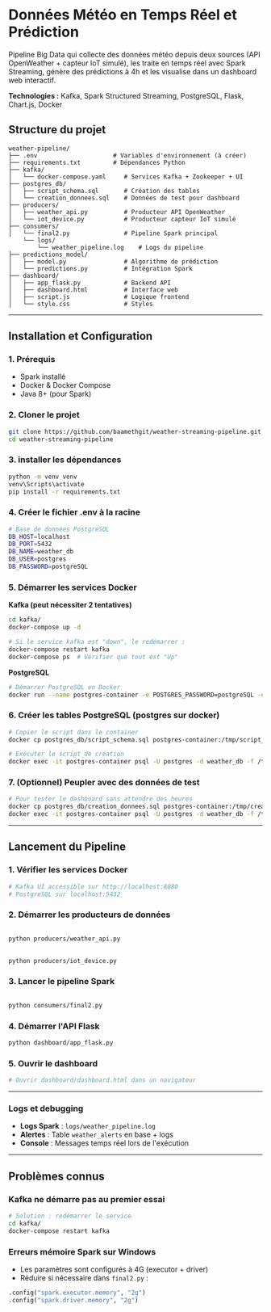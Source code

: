 # Données Météo en Temps Réel et Prédiction


Pipeline Big Data qui collecte des données météo depuis deux sources (API OpenWeather + capteur IoT simulé), les traite en temps réel avec Spark Streaming, génère des prédictions à 4h et les visualise dans un dashboard web interactif.

**Technologies :** Kafka, Spark Structured Streaming, PostgreSQL, Flask, Chart.js, Docker


## Structure du projet

```
weather-pipeline/
├── .env                     # Variables d'environnement (à créer)
├── requirements.txt         # Dépendances Python
├── kafka/
│   └── docker-compose.yaml     # Services Kafka + Zookeeper + UI
├── postgres_db/
│   ├── script_schema.sql       # Création des tables
│   └── creation_donnees.sql    # Données de test pour dashboard
├── producers/
│   ├── weather_api.py          # Producteur API OpenWeather
│   └── iot_device.py           # Producteur capteur IoT simulé
├── consumers/
│   └── final2.py               # Pipeline Spark principal
    └── logs/
        └── weather_pipeline.log    # Logs du pipeline
├── predictions_model/
│   ├── model.py                # Algorithme de prédiction
│   └── predictions.py          # Intégration Spark
├── dashboard/
│   ├── app_flask.py            # Backend API
│   ├── dashboard.html          # Interface web
│   ├── script.js               # Logique frontend
│   └── style.css               # Styles

```

---

## Installation et Configuration

### 1. Prérequis
- Spark installé
- Docker & Docker Compose
- Java 8+ (pour Spark)

### 2. Cloner le projet 
```bash
git clone https://github.com/baamethgit/weather-streaming-pipeline.git
cd weather-streaming-pipeline

```

### 3. installer les dépendances
```bash
python -m venv venv
venv\Scripts\activate
pip install -r requirements.txt
```

### 4. Créer le fichier .env à la racine
```bash
# Base de données PostgreSQL
DB_HOST=localhost
DB_PORT=5432
DB_NAME=weather_db
DB_USER=postgres
DB_PASSWORD=postgreSQL

```

### 5. Démarrer les services Docker

**Kafka (peut nécessiter 2 tentatives)**
```bash
cd kafka/
docker-compose up -d

# Si le service kafka est "down", le redémarrer :
docker-compose restart kafka
docker-compose ps  # Vérifier que tout est "Up"
```

**PostgreSQL**
```bash
# Démarrer PostgreSQL en Docker
docker run --name postgres-container -e POSTGRES_PASSWORD=postgreSQL -e POSTGRES_DB=weather_db -p 5432:5432 -d postgres:13
```

### 6. Créer les tables PostgreSQL (postgres sur docker)
```bash
# Copier le script dans le container
docker cp postgres_db/script_schema.sql postgres-container:/tmp/script_schema.sql

# Exécuter le script de création
docker exec -it postgres-container psql -U postgres -d weather_db -f /tmp/script_schema.sql
```

### 7. (Optionnel) Peupler avec des données de test
```bash
# Pour tester le dashboard sans attendre des heures
docker cp postgres_db/creation_donnees.sql postgres-container:/tmp/creation_donnees.sql
docker exec -it postgres-container psql -U postgres -d weather_db -f /tmp/creation_donnees.sql
```

---

## Lancement du Pipeline


### 1. Vérifier les services Docker
```bash
# Kafka UI accessible sur http://localhost:8080
# PostgreSQL sur localhost:5432
```

### 2. Démarrer les producteurs de données
```bash

python producers/weather_api.py

 
python producers/iot_device.py
```

### 3. Lancer le pipeline Spark
```bash

python consumers/final2.py
```

### 4. Démarrer l'API Flask
```bash
python dashboard/app_flask.py
```

### 5. Ouvrir le dashboard
```bash
# Ouvrir dashboard/dashboard.html dans un navigateur

```

---

### Logs et debugging
- **Logs Spark** : `logs/weather_pipeline.log`
- **Alertes** : Table `weather_alerts` en base + logs
- **Console** : Messages temps réel lors de l'exécution

---

## Problèmes connus

### Kafka ne démarre pas au premier essai
```bash
# Solution : redémarrer le service
cd kafka/
docker-compose restart kafka
```

### Erreurs mémoire Spark sur Windows
- Les paramètres sont configurés à 4G (executor + driver)
- Réduire si nécessaire dans `final2.py` :
```python
.config("spark.executor.memory", "2g")
.config("spark.driver.memory", "2g")
```

